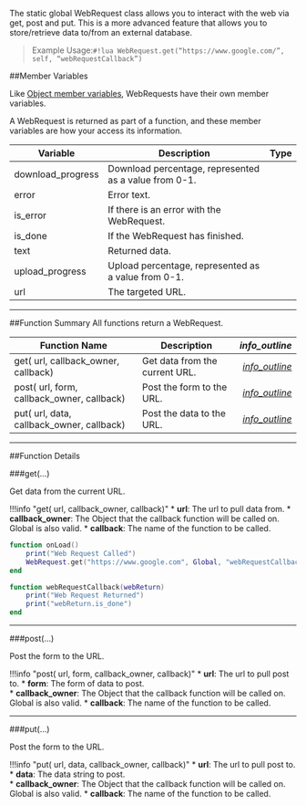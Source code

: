 The static global WebRequest class allows you to interact with the web via get, post and put. This is a more advanced feature that allows you to store/retrieve data to/from an external database.

> Example Usage:`#!lua WebRequest.get(“https://www.google.com/”, self, “webRequestCallback”)`

##Member Variables

Like [Object member variables](object#member-variables), WebRequests have their own member variables.

A WebRequest is returned as part of a function, and these member variables are how your access its information.

Variable | Description | Type
-- | -- | :--
download_progress | Download percentage, represented as a value from 0-1. | [<span class="tag flo"></span>](typeandclass)
error | Error text. | [<span class="tag str"></span>](typeandclass)
is_error | If there is an error with the WebRequest. | [<span class="tag boo"></span>](typeandclass)
is_done | If the WebRequest has finished. | [<span class="tag boo"></span>](typeandclass)
text | Returned data. | [<span class="tag flo"></span>](typeandclass)
upload_progress | Upload percentage, represented as a value from 0-1. | [<span class="tag flo"></span>](typeandclass)
url | The targeted URL. | [<span class="tag str"></span>](typeandclass)

---


##Function Summary
All functions return a WebRequest.

Function Name | Description | <i class="material-icons" style="line-height:90%;">info_outline</i> 
-- | -- | --:
get([<span class="tag str"></span>](typeandclass) url, [<span class="tag obj"></span>](typeandclass) callback_owner, [<span class="tag str"></span>](typeandclass) callback) | Get data from the current URL. | [<i class="material-icons" style="line-height:150%;">info_outline</i>](#get)
post([<span class="tag str"></span>](typeandclass) url,  [<span class="tag tab"></span>](typeandclass) form, [<span class="tag obj"></span>](typeandclass) callback_owner, [<span class="tag str"></span>](typeandclass) callback) | Post the form to the URL. | [<i class="material-icons" style="line-height:150%;">info_outline</i>](#post)
put([<span class="tag str"></span>](typeandclass) url,  [<span class="tag str"></span>](typeandclass) data, [<span class="tag obj"></span>](typeandclass) callback_owner, [<span class="tag str"></span>](typeandclass) callback) | Post the data to the URL. | [<i class="material-icons" style="line-height:150%;">info_outline</i>](#put)

---


##Function Details

###get(...)

Get data from the current URL.

!!!info "get([<span class="tag str"></span>](typeandclass) url, [<span class="tag obj"></span>](typeandclass) callback_owner, [<span class="tag str"></span>](typeandclass) callback)"
    * [<span class="tag str"></span>](typeandclass) **url**: The url to pull data from.
    * [<span class="tag obj"></span>](typeandclass) **callback_owner**: The Object that the callback function will be called on. Global is also valid.
    * [<span class="tag str"></span>](typeandclass) **callback**: The name of the function to be called.

``` Lua
function onLoad()
    print("Web Request Called")
    WebRequest.get("https://www.google.com", Global, "webRequestCallback")
end

function webRequestCallback(webReturn)
    print("Web Request Returned")
    print("webReturn.is_done")
end
```

---


###post(...)

Post the form to the URL.

!!!info "post([<span class="tag str"></span>](typeandclass) url,  [<span class="tag tab"></span>](typeandclass) form, [<span class="tag obj"></span>](typeandclass) callback_owner, [<span class="tag str"></span>](typeandclass) callback)"
    * [<span class="tag str"></span>](typeandclass) **url**: The url to pull post to.
    * [<span class="tag tab"></span>](typeandclass) **form**: The form of data to post.    
    * [<span class="tag obj"></span>](typeandclass) **callback_owner**: The Object that the callback function will be called on. Global is also valid.
    * [<span class="tag str"></span>](typeandclass) **callback**: The name of the function to be called.

---


###put(...)

Post the form to the URL.

!!!info "put([<span class="tag str"></span>](typeandclass) url,  [<span class="tag str"></span>](typeandclass) data, [<span class="tag obj"></span>](typeandclass) callback_owner, [<span class="tag str"></span>](typeandclass) callback)"
    * [<span class="tag str"></span>](typeandclass) **url**: The url to pull post to.
    * [<span class="tag str"></span>](typeandclass) **data**: The data string to post.    
    * [<span class="tag obj"></span>](typeandclass) **callback_owner**: The Object that the callback function will be called on. Global is also valid.
    * [<span class="tag str"></span>](typeandclass) **callback**: The name of the function to be called.

